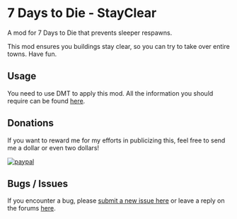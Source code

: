# 7 Days to Die - StayClear

A mod for 7 Days to Die that prevents sleeper respawns.

This mod ensures you buildings stay clear, so you can try to take over entire towns. Have fun.

## Usage

You need to use DMT to apply this mod. All the information you should require can be found [here](https://7daystodie.com/forums/showthread.php?117235-DMT-Modding-Tool).

## Donations

If you want to reward me for my efforts in publicizing this, feel free to send me a dollar or even two dollars!

[![paypal](https://www.paypalobjects.com/en_US/i/btn/btn_donateCC_LG.gif)](https://www.paypal.com/cgi-bin/webscr?cmd=_donations&business=WDDCNVUYT28JC)

## Bugs / Issues

If you encounter a bug, please [submit a new issue here](https://github.com/ryuyan-ninja/7d2dmod-StayClear/issues/new) or leave a reply on the forums [here](https://7daystodie.com/forums/showthread.php?160069-StayClear-(No-Sleeper-Respawn)-18-3-tested&p=1110877#post1110877).
